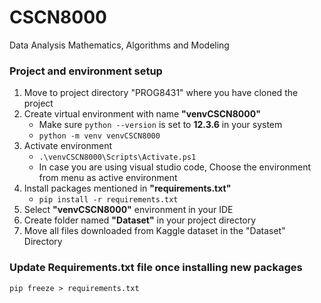 # CSCN8000
Data Analysis Mathematics, Algorithms and Modeling

### Project and environment setup

1. Move to project directory "PROG8431" where you have cloned the project
2. Create virtual environment with name **"venvCSCN8000"**
    - Make sure ```python --version``` is set to **12.3.6** in your system
    - ```python -m venv venvCSCN8000```
3. Activate environment
    - ```.\venvCSCN8000\Scripts\Activate.ps1```
    - In case you are using visual studio code, Choose the environment from menu as active environment
4. Install packages mentioned in **"requirements.txt"**
    - ```pip install -r requirements.txt```
5. Select **"venvCSCN8000"** environment in your IDE
6. Create folder named **"Dataset"** in your project directory
7. Move all files downloaded from Kaggle dataset in the "Dataset" Directory

### Update Requirements.txt file once installing new packages
```pip freeze > requirements.txt```

